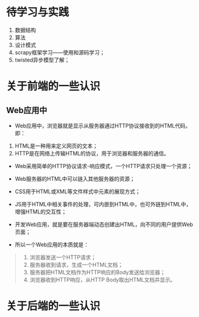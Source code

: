 # 待学习与实践
1. 数据结构
1. 算法
1. 设计模式
1. scrapy框架学习——使用和源码学习；
1. twisted异步模型了解；

# 关于前端的一些认识

## Web应用中
* Web应用中，浏览器就是显示从服务器通过HTTP协议接收到的HTML代码，即：

 1. HTML是一种用来定义网页的文本；
 1. HTTP是在网络上传输HTML的协议，用于浏览器和服务器的通信。

* Web采用简单的HTTP协议请求-响应模式，一个HTTP请求只处理一个资源；

* Web服务器的HTML中可以链入其他服务器的资源；
 
* CSS用于HTML或XML等文件样式中元素的展现方式；

* JS用于HTML中相关事件的处理，可内嵌到HTML中，也可外链到HTML中，增强HTML的交互性；

* 开发Web应用，就是要在服务器端动态创建出HTML，向不同的用户提供Web页面；

* 所以一个Web应用的本质就是：
> 1. 浏览器发送一个HTTP请求；
> 1. 服务器收到请求，生成一个HTML文档；
> 1. 服务器把HTML文档作为HTTP响应的Body发送给浏览器；
> 1. 浏览器收到HTTP响应，从HTTP Body取出HTML文档并显示。


# 关于后端的一些认识